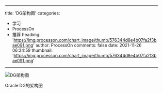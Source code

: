 
---
title: 'DG架构图'
categories: 
 - 学习
 - ProcessOn
 - 推荐
headimg: 'https://img.processon.com/chart_image/thumb/576344d8e4b07fa2f3bae091.png'
author: ProcessOn
comments: false
date: 2021-11-26 06:24:59
thumbnail: 'https://img.processon.com/chart_image/thumb/576344d8e4b07fa2f3bae091.png'
---

<div>   
<img class="thumb" alt="DG架构图" src="https://img.processon.com/chart_image/thumb/576344d8e4b07fa2f3bae091.png" referrerpolicy="no-referrer">
<p>Oracle DG的架构图</p>  
</div>
            
